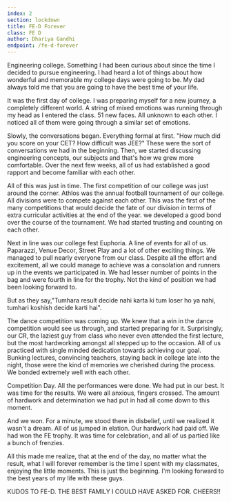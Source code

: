 ```yaml
---
index: 2
section: lockdown
title: FE-D Forever
class: FE D
author: Dhariya Gandhi
endpoint: /fe-d-forever
---
```


Engineering college. Something I had been curious about since the time I decided to pursue engineering. I had heard a lot of things about how wonderful and memorable my college days were going to be. My dad always told me that you are going to have the best time of your life.

It was the first day of college. I was preparing myself for a new journey, a completely different world. A string of mixed emotions was running through my head as I entered the class. 51 new faces. All unknown to each other. I noticed all of them were going through a similar set of emotions.

Slowly, the conversations began. Everything formal at first. "How much did you score on your CET? How difficult was JEE?" These were the sort of conversations we had in the beginning. Then, we started discussing engineering concepts, our subjects and that's how we grew more comfortable. Over the next few weeks, all of us had established a good rapport and become familiar with each other.

All of this was just in time. The first competition of our college was just around the corner. Athlos was the annual football tournament of our college. All divisions were to compete against each other. This was the first of the many competitions that would decide the fate of our division in terms of extra curricular activities at the end of the year. we developed a good bond over the course of the tournament. We had started trusting and counting on each other.

Next in line was our college fest Euphoria. A line of events for all of us. Paparazzi, Venue Decor, Street Play and a lot of other exciting things. We managed to pull nearly everyone from our class. Despite all the effort and excitement, all we could manage to achieve was a consolation and runners up in the events we participated in. We had lesser number of points in the bag and were fourth in line for the trophy. Not the kind of position we had been looking forward to.

But as they say,"Tumhara result decide nahi karta ki tum loser ho ya nahi, tumhari koshish decide karti hai".

The dance competition was coming up. We knew that a win in the dance competition would see us through, and started preparing for it. Surprisingly, our CR, the laziest guy from class who never even attended the first lecture, but the most hardworking amongst all stepped up to the occasion. All of us practiced with single minded dedication towards achieving our goal. Bunking lectures, convincing teachers, staying back in college late into the night, those were the kind of memories we cherished during the process. We bonded extremely well with each other.

Competition Day. All the performances were done. We had put in our best. It was time for the results. We were all anxious, fingers crossed. The amount of hardwork and determination we had put in had all come down to this moment.

And we won. For a minute, we stood there in disbelief, until we realized it wasn't a dream. All of us jumped in elation. Our hardwork had paid off. We had won the FE trophy. It was time for celebration, and all of us partied like a bunch of frenzies.

All this made me realize, that at the end of the day, no matter what the result, what I will forever remember is the time I spent with my classmates, enjoying the little moments. This is just the beginning. I'm looking forward to the best years of my life with these guys.

KUDOS TO FE-D. THE BEST FAMILY I COULD HAVE ASKED FOR. CHEERS!!
